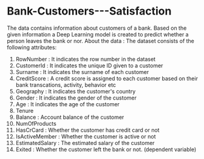 # Bank-Customers---Satisfaction
The data contains information about customers of a bank. Based on the given information a Deep Learning model is created to predict whether a person leaves the bank or nor.
About the data : The dataset consists of the following attributes:
1. RowNumber : It indicates the row number in the dataset
2. CustomerId : It indicates the unique ID given to a customer
3. Surname : It indicates the surname of each customer
4. CreditScore : A credit score is assigned to each customer based on their bank transcations, activity, behavior etc
5. Geography : It indicates the customer's country
6. Gender : It indicates the gender of the customer
7. Age : It indicates the age of the customer
8. Tenure
9. Balance : Account balance of the customer
10. NumOfProducts
11. HasCrCard : Whether the customer has credit card or not
12. IsActiveMember : Whether the customer is active or not
13. EstimatedSalary : The estimated salary of the customer
14. Exited : Whether the customer left the bank or not. (dependent variable)
